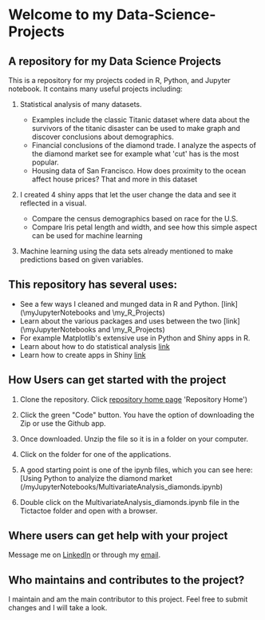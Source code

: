 # Welcome to my Data-Science-Projects
## A repository for my Data Science Projects
This is a repository for my projects coded in R, Python, and Jupyter notebook. It contains many useful projects including:
1. Statistical analysis of many datasets.
   - Examples include the classic Titanic dataset where data about the survivors of the titanic disaster can be used to make graph and discover conclusions about demographics.
   - Financial conclusions of the diamond trade. I analyze the aspects of the diamond market see for example what 'cut' has is the most popular.
   - Housing data of San Francisco. How does proximity to the ocean affect house prices? That and more in this dataset

2.  I created 4 shiny apps that let the user change the data and see it reflected in a visual.
      - Compare the census demographics based on race for the U.S.
      - Compare Iris petal length and width, and see how this simple aspect can be used for machine learning

3.  Machine learning using the data sets already mentioned to make predictions based on given variables.

## This repository has several uses:
- See a few ways I cleaned and munged data in R and Python. [link](\myJupyterNotebooks and \my_R_Projects)
- Learn about the various packages and uses between the two [link](\myJupyterNotebooks and \my_R_Projects)
- For example Matplotlib's extensive use in Python and Shiny apps in R.
- Learn about how to do statistical analysis [link](\myJupyterNotebooks)
- Learn how to create apps in Shiny [link](\my_R_Projects\Shiny_projects)

## How Users can get started with the project
1. Clone the repository. Click [repository home page](https://github.com/aerapp09/Data-Science-Projects) 'Repository Home')
2. Click the green "Code" button. You have the option of downloading the Zip or use the Github app. 

3. Once downloaded. Unzip the file so it is in a folder on your computer.
   
4. Click on the folder for one of the applications.
   
5. A good starting point is one of the ipynb files, which you can see here:[Using Python to analyize the diamond market (/myJupyterNotebooks/MultivariateAnalysis_diamonds.ipynb)

6. Double click on the MultivariateAnalysis_diamonds.ipynb file in the Tictactoe folder and open with a browser.



## Where users can get help with your project
Message me on [LinkedIn](https://www.linkedin.com/in/austin-develops/) or through my [email](aerapp09@gmail.com).

## Who maintains and contributes to the project?
I maintain and am the main contributor to this project. Feel free to submit changes and I will take a look. 
